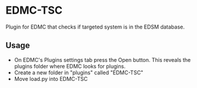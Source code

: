 # EDMC-TSC
Plugin for EDMC that checks if targeted system is in the EDSM database.
## Usage
- On EDMC's Plugins settings tab press the Open button. This reveals the plugins folder where EDMC looks for plugins.
- Create a new folder in "plugins" called "EDMC-TSC"
- Move load.py into EDMC-TSC 
